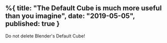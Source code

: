 %{
    title: "The Default Cube is much more useful than you imagine",
    date: "2019-05-05",
    published: true
}
---

Do not delete Blender's Default Cube!